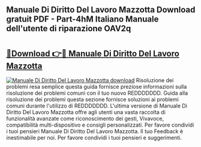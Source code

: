 ## Manuale Di Diritto Del Lavoro Mazzotta Download gratuit PDF - Part-4hM Italiano Manuale dell'utente di riparazione OAV2q

# <h2><a href="http://dfgo78.blite.top/?on=Manuale+Di+Diritto+Del+Lavoro+Mazzotta">🔗Download 👉🔴 Manuale Di Diritto Del Lavoro Mazzotta</a></h2>

[![Manuale Di Diritto Del Lavoro Mazzotta download](https://i.imgur.com/lujVjoI.png)](http://dfgo78.blite.top/?on=Manuale+Di+Diritto+Del+Lavoro+Mazzotta)
Risoluzione dei problemi resa semplice questa guida fornisce preziose informazioni sulla risoluzione dei problemi comuni con il tuo nuovo REDDDDDDD. Guida alla risoluzione dei problemi questa sezione fornisce soluzioni ai problemi comuni durante l'utilizzo di REDDDDDDD. L'ultima versione di Manuale Di Diritto Del Lavoro Mazzotta offre agli utenti una vasta raccolta di funzionalità avanzate come riconoscimento dei gesti, Vivavoce, compatibilità multi-dispositivo e consigli personalizzati. Per favore condividi i tuoi pensieri Manuale Di Diritto Del Lavoro Mazzotta. Il tuo Feedback è inestimabile per noi. Per favore condividi i tuoi pensieri e suggerimenti.
